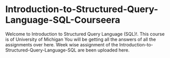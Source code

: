 # Introduction-to-Structured-Query-Language-SQL-Courseera 

Welcome to Introduction to Structured Query Language (SQL)!.
This course is of University of Michigan
You will be getting all the answers of all the assignments over here.
Week wise assignment of the Introduction-to-Structured-Query-Language-SQL are been uploaded here.
